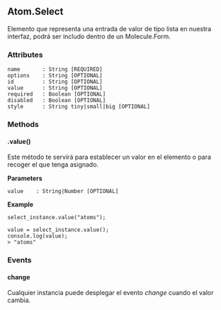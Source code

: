 ## Atom.Select
Elemento que representa una entrada de valor de tipo lista en nuestra interfaz, podrá ser includo dentro de un Molecule.Form.

### Attributes

```
name       : String [REQUIRED]
options    : String [OPTIONAL]
id         : String [OPTIONAL]
value      : String [OPTIONAL]
required   : Boolean [OPTIONAL]
disabled   : Boolean [OPTIONAL]
style      : String tiny|small|big [OPTIONAL]
```

### Methods

#### .value()
Este método te servirá para establecer un valor en el elemento o para recoger el que tenga asignado.

**Parameters**

```
value    : String|Number [OPTIONAL]
```
**Example**

```
select_instance.value("atoms");

value = select_instance.value();
console.log(value);
> "atoms"
```

### Events

#### change
Cualquier instancia puede desplegar el evento *change* cuando el valor cambia.